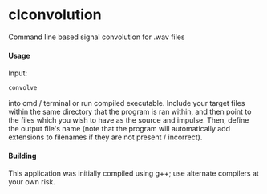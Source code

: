 # clconvolution
Command line based signal convolution for .wav files
#### Usage
Input:
```sh
convolve
```
into cmd / terminal or run compiled executable. Include your target files within the same directory that the program is ran within, and then point to the files which you wish to have as the source and impulse. Then, define the output file's name (note that the program will automatically add extensions to filenames if they are not present / incorrect).
#### Building
This application was initially compiled using g++; use alternate compilers at your own risk.

